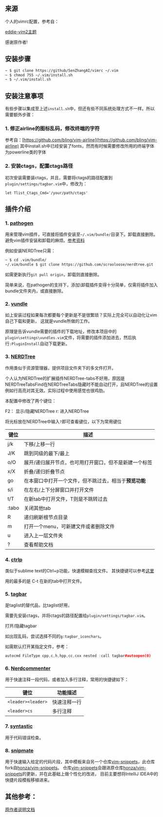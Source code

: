 ## 来源

个人的vimrc配置，参考自：

[eddie-vim2主题](https://github.com/kaochenlong/eddie-vim2)

感谢原作者!

## 安装步骤

```bash
~ $ git clone https://github/SenZhangAI/vimrc ~/.vim
~ $ chmod 755 ~/.vim/install.sh
~ $ ~/.vim/install.sh
```

## 安装注意事项

有些步骤以集成至上述`install.sh`中，但还有些不同系统处理方式不一样。所以需要额外步骤：

### 1. 修正airline的图标乱码，修改终端的字符

参考自：[https://github.com/bling/vim-airline](https://github.com/bling/vim-airline)
其中install.sh中已经安装了fonts，然而有时候需要修改所用的终端字体为powerline类的字体

### 2. 安装ctags，配置ctags路径
初次安装需要装ctags，并且，需要将ctags的路径配置到`plugin/settings/tagbar.vim`中，修改为：

```vim
let Tlist_Ctags_Cmd='/your/path/ctags'
```

## 插件介绍

### 1. [pathogen]

用来管理vim插件，可直接将插件安装至`~/.vim/bundle/`目录下。卸载直接删除。避免vim插件安装和卸载的麻烦。[参考资料](http://blog.csdn.net/zhaoyw2008/article/details/8012757)

例如安装NERDTree只需：

```bash
~ $ cd .vim/bundle/
~/.vim/bundle $ git clone https://github.com/scrooloose/nerdtree.git
```

如需更新执行`git pull origin`，卸载则直接删除。

简单来说，在pathogen的支持下，添加\卸载插件变得十分简单，仅需将插件加入bundle文件夹内，或直接删除。

### 2. [vundle]

如上安装过程如果每次都要每个更新是不是很繁琐？实际上完全可以自动化让vim自己下载和更新，
这就是vundle所做的工作。

原理是告诉vundle需要的插件的下载地址，修改本项目中的`plugin\settings\vundles.vim`文件，将需要的插件添加进去，然后执行`:PluginInstall`自动下载更新。

### 3. [NERDTree]

作用类似于资源管理器，提供项目文件夹下的多文件打开。

个人认为NERDTree的扩展插件NERDTree-tabs不好用，原因是NERDTreeTabsFind在NERDTreeTabs隐藏时不能自动打开，且NERDTree的设置例如行高亮对其无效。实际过程中使用感觉也很鸡肋。

本配置中修改了两个键位：

F2： 显示/隐藏NERDTree
<leader>r: 进入NERDTree

将光标放在NERDTree中输入`?`即可查看键位，以下为常用键位

键位   | 描述
-------| ---------
j/k    | 下移/上移一行
J/K    | 跳到同级的最下/最上
o/O    | 展开/递归展开节点，也可用打开窗口，但不是新建一个标签
x/X    | 折叠/递归折叠节点
go     | 在本窗口中打开一个文件，但不跳过去，相当于**预览功能**
s/i    | 在左右/上下分屏窗口并打开文件
t/T    | 在新tab中打开文件，T则是不跳转过去
:tabo  | 关闭其他tab
R      | 递归刷新根节点目录
m      | 打开一个menu，可新建文件或者删除文件
u      | 进入上一层文件夹
?      | 查看帮助文档

### 4. [ctrlp]

类似于sublime text的Ctrl+p功能，快速模糊查找文件。
其快捷键可以参考[这里](https://github.com/kien/ctrlp.vim)

用的最多的是 C-t 在新的tab中打开文件。

### 5. [tagbar]

是taglist的替代品，比taglist好用，

需要先安装ctags，并将ctags的路径配置给`plugin/settings/tagbar.vim`。

<F4> 打开/隐藏tagbar

如出现乱码，尝试选择不同的`g:tagbar_iconchars`。

如需默认打开某指定文件，参考：

```cpp
autocmd FileType cpp,c,h,hpp,cc,cxx nested :call tagbar#autoopen(0)
```

### 6. [Nerdcommenter]

用于快速注释一段代码，或者加入多行注释，常用的快捷键如下：

|        键位        |   功能描述   |
|--------------------|--------------|
| `<leader><leader>` | 快速注释一行 |
| `<leader>cs`       | 多行注释     |

### 7. [syntastic]

用于代码错误检查。

### 8. [snipmate]
用于快速输入给定的代码片段，其中模板来自另一个仓库[vim-snippets]，此仓库fork自[honza/vim-snippets]。
仓库[vim-snippets]会跟进原仓库[honza/vim-snippets]的更新，并在此基础上做个性化的改进，
目前主要想将IntelliJ IDEA中的快捷片段模板移植进来。

## 其他参考：

[原作者说明文档](https://github.com/kaochenlong/eddie-vi://github.com/kaochenlong/eddie-vim2)

[pathogen]:https://github.com/tpope/vim-pathogen
[vundle]:https://github.com/VundleVim/Vundle.vim
[NERDTree]:https://github.com/scrooloose/nerdtree
[ctrlp]:https://github.com/kien/ctrlp.vim
[tagbar]:https://github.com/majutsushi/tagbar
[Nerdcommenter]:https://github.com/scrooloose/nerdcommenter
[syntastic]:https://github.com/scrooloose/syntastic
[snipmate]:https://github.com/garbas/vim-snipmate
[vim-snippets]:https://github.com/SenZhangAI/vim-snippets
[honza/vim-snippets]:https://github.com/honza/vim-snippets
